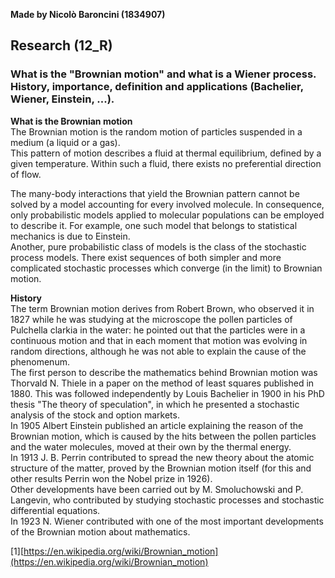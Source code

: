 **Made by Nicolò Baroncini (1834907)**

## Research (12_R)
### What is the "Brownian motion" and what is a Wiener process. History, importance, definition and applications (Bachelier, Wiener, Einstein, ...).

**What is the Brownian motion**\
The Brownian motion is the random motion of particles suspended in a medium (a liquid or a gas).\
This pattern of motion describes a fluid at thermal equilibrium, defined by a given temperature. Within such a fluid, there exists no preferential direction of flow.

The many-body interactions that yield the Brownian pattern cannot be solved by a model accounting for every involved molecule. In consequence, only probabilistic models applied to molecular populations can be employed to describe it. For example, one such model that belongs to statistical mechanics is due to Einstein.\
Another, pure probabilistic class of models is the class of the stochastic process models. There exist sequences of both simpler and more complicated stochastic processes which converge (in the limit) to Brownian motion.

**History**\
The term Brownian motion derives from Robert Brown, who observed it in 1827 while he was studying at the microscope the pollen particles of Pulchella clarkia in the water: he pointed out that the particles were in a continuous motion and that in each moment that motion was evolving in random directions, although he was not able to explain the cause of the phenomenum.\
The first person to describe the mathematics behind Brownian motion was Thorvald N. Thiele in a paper on the method of least squares published in 1880. This was followed independently by Louis Bachelier in 1900 in his PhD thesis "The theory of speculation", in which he presented a stochastic analysis of the stock and option markets.\
In 1905 Albert Einstein published an article explaining the reason of the Brownian motion, which is caused by the hits between the pollen particles and the water molecules, moved at their own by the thermal energy.\
In 1913 J. B. Perrin contributed to spread the new theory about the atomic structure of the matter, proved by the Brownian motion itself (for this and other results Perrin won the Nobel prize in 1926).\
Other developments have been carried out by M. Smoluchowski and P. Langevin, who contributed by studying stochastic processes and stochastic differential equations.\
In 1923 N. Wiener contributed with one of the most important developments of the Brownian motion about mathematics.

[1][https://en.wikipedia.org/wiki/Brownian_motion](https://en.wikipedia.org/wiki/Brownian_motion)
